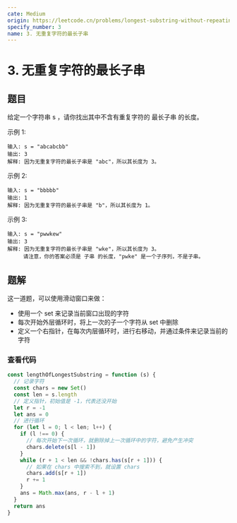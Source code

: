 ```yaml
---
cate: Medium
origin: https://leetcode.cn/problems/longest-substring-without-repeating-characters/
specify_number: 3
name: 3. 无重复字符的最长子串
---
```


# 3. 无重复字符的最长子串

## 题目

给定一个字符串 s ，请你找出其中不含有重复字符的 最长子串 的长度。


示例 1:

```
输入: s = "abcabcbb"
输出: 3 
解释: 因为无重复字符的最长子串是 "abc"，所以其长度为 3。
```

示例 2:

```
输入: s = "bbbbb"
输出: 1
解释: 因为无重复字符的最长子串是 "b"，所以其长度为 1。
```

示例 3:

```
输入: s = "pwwkew"
输出: 3
解释: 因为无重复字符的最长子串是 "wke"，所以其长度为 3。
     请注意，你的答案必须是 子串 的长度，"pwke" 是一个子序列，不是子串。
```

## 题解

这一道题，可以使用滑动窗口来做：

- 使用一个 set 来记录当前窗口出现的字符
- 每次开始外层循环时，将上一次的子一个字符从 set 中删除
- 定义一个右指针，在每次内层循环时，进行右移动，并通过条件来记录当前的字符

### 查看代码

```js
const lengthOfLongestSubstring = function (s) {
  // 记录字符
  const chars = new Set()
  const len = s.length
  // 定义指针，初始值是 -1，代表还没开始
  let r = -1
  let ans = 0
  // 进行循环
  for (let l = 0; l < len; l++) {
    if (l !== 0) {
      // 每次开始下一次循环，就删除掉上一次循环中的字符，避免产生冲突
      chars.delete(s[l - 1])
    }
    while (r + 1 < len && !chars.has(s[r + 1])) {
      // 如果在 chars 中搜索不到，就设置 chars
      chars.add(s[r + 1])
      r += 1
    }
    ans = Math.max(ans, r - l + 1)
  }
  return ans
}
```